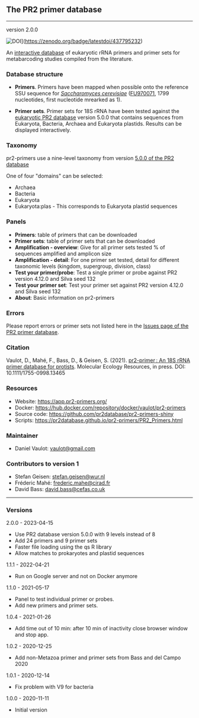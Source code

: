 ## The PR2 primer database
---

version 2.0.0

![DOI](https://zenodo.org/badge/437795232.svg)](https://zenodo.org/badge/latestdoi/437795232)


An [interactive database](https://app.pr2-primers.org/) of eukaryotic rRNA primers and primer sets for metabarcoding studies compiled from the literature. 

### Database structure

* **Primers**. Primers have been mapped when possible onto the reference SSU sequence for _[Saccharomyces cerevisiae](http://apollo.chemistry.gatech.edu/RibosomeGallery/eukarya/S%20cerevisiae/SSU/index.html)_ ([FU970071](https://www.ncbi.nlm.nih.gov/nuccore/FU970071), 1799 nucleotides, first nucleotide mrearked as 1).  

* **Primer sets**. Primer sets for 18S rRNA have been tested against the [eukaryotic PR2 database](https://pr2-database.org/) version 5.0.0 that contains sequences from Eukaryota, Bacteria, Archaea and Eukaryota plastids. Results can be displayed interactively.

### Taxonomy

pr2-primers use a nine-level taxonomy from version [5.0.0 of the PR2 database](https://github.com/pr2database/pr2database/releases/tag/v5.0.0)

One of four "domains" can be selected:
* Archaea           
* Bacteria         
* Eukaryota      
* Eukaryota:plas - This corresponds to Eukaryota plastid sequences

### Panels

* **Primers**: table of primers that can be downloaded 
* **Primer sets**: table of primer sets that can be downloaded
* **Amplification - overview**: Give for all primer sets tested % of sequences amplified and amplicon size
* **Amplification - detail**: For one primer set tested, detail for different taxonomic levels (kingdom, supergroup, division, class)
* **Test your primer/probe**: Test a single primer or probe against PR2 version 4.12.0 and Silva seed 132
* **Test your primer set**: Test your primer set against PR2 version 4.12.0 and Silva seed 132
* **About**: Basic information on pr2-primers

### Errors

Please report errors or primer sets not listed here in the [Issues page of the PR2 primer database](https://github.com/pr2database/pr2-primers/issues).


### Citation

Vaulot, D., Mahé, F., Bass, D., & Geisen, S. (2021). [pr2-primer : An 18S rRNA primer database for protists](https://onlinelibrary.wiley.com/doi/abs/10.1111/1755-0998.13465). Molecular Ecology Resources, in press. DOI: 10.1111/1755-0998.13465

### Resources
* Website: https://app.pr2-primers.org/
* Docker: https://hub.docker.com/repository/docker/vaulot/pr2-primers
* Source code: https://github.com/pr2database/pr2-primers-shiny
* Scripts: https://pr2database.github.io/pr2-primers/PR2_Primers.html

### Maintainer
* Daniel Vaulot: vaulot@gmail.com

### Contributors to version 1

* Stefan Geisen:  stefan.geisen@wur.nl
* Fréderic Mahé: frederic.mahe@cirad.fr
* David Bass: david.bass@cefas.co.uk

---

### Versions

2.0.0 - 2023-04-15
* Use PR2 database version 5.0.0 with 9 levels instead of 8
* Add 24 primers and 9 primer sets
* Faster file loading using the qs R library
* Allow matches to prokaryotes and plastid sequences

1.1.1 - 2022-04-21
* Run on Google server and not on Docker anymore

1.1.0 - 2021-05-17
* Panel to test individual primer or probes.
* Add new primers and primer sets.

1.0.4 - 2021-01-26
* Add time out of 10 min: after 10 min of inactivity close browser window and stop app.

1.0.2 - 2020-12-25
* Add non-Metazoa primer and primer sets from Bass and del Campo 2020

1.0.1 - 2020-12-14
* Fix problem with V9 for bacteria

1.0.0 - 2020-11-11
* Initial version
